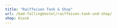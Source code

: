 ```yaml
---
title: "Raiffeisen Tank & Shop"
url: /bad-fallingbostel/raiffeisen-tank-und-shop/
shop: Kiosk
---
```

